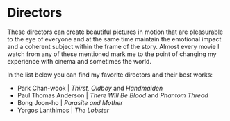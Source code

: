 # Directors

These directors can create beautiful pictures in motion that are pleasurable to the eye of everyone and at the same time maintain the emotional impact and a coherent subject within the frame of the story. Almost every movie I watch from any of these mentioned mark me to the point of changing my experience with cinema and sometimes the world.

In the list below you can find my favorite directors and their best works:

* Park Chan-wook \| _Thirst, Oldboy_ and _Handmaiden_
* Paul Thomas Anderson \| _There Will Be Blood_ and _Phantom Thread_
* Bong Joon-ho \| _Parasite and Mother_
* Yorgos Lanthimos \| _The Lobster_



